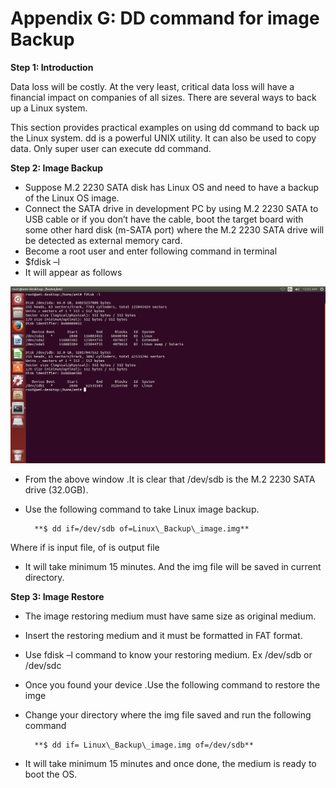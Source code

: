 # Appendix G: DD command for image Backup

**Step 1: Introduction**

 Data loss will be costly. At the very least, critical data loss will have a financial impact on companies of all sizes. There are several ways to back up a Linux system.

This section provides practical examples on using dd command to back up the Linux system. dd is a powerful UNIX utility. It can also be used to copy data. Only super user can execute dd command.

**Step 2: Image Backup**

* Suppose M.2 2230 SATA disk has Linux OS and need to have a backup of the Linux OS image.
* Connect the SATA drive in development PC by using M.2 2230 SATA to USB cable or if you don’t have the cable, boot the target board with some other hard disk \(m-SATA port\) where the M.2 2230 SATA drive will be detected as external memory card.
* Become a root user and enter following command in terminal
* $fdisk –l
* It will appear as follows

![Figure 31: image backup](../../../../.gitbook/assets/40%20%281%29.png)

* From the above window .It is clear that /dev/sdb is the M.2 2230 SATA drive \(32.0GB\).
* Use the following command to take Linux image backup.

        **$ dd if=/dev/sdb of=Linux\_Backup\_image.img**

Where if is input file, of is output file

* It will take minimum 15 minutes. And the img file will be saved in current directory.

**Step 3: Image Restore**

* The image restoring medium must have same size as original medium.
* Insert the restoring medium and it must be formatted in FAT format.
* Use fdisk –l command to know your restoring medium. Ex /dev/sdb or /dev/sdc
* Once you found your device .Use the following command to restore the imge
* Change your directory where the img file saved and run the following command

        **$ dd if= Linux\_Backup\_image.img of=/dev/sdb**

* It will take minimum 15 minutes and once done, the medium is ready to boot the OS.

